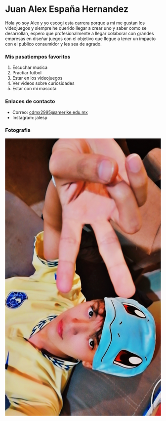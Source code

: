 # Juan Alex España Hernandez


Hola yo soy Alex y yo escogi esta carrera porque a mi me gustan los videojuegos y siempre he querido llegar a crear uno y saber como se desarrollan, espero que profesionalmente a llegar colaborar con grandes empresas en diseñar juegos con el objetivo que llegue a tener un impacto con el publico consumidor y les sea de agrado.

### Mis pasatiempos favoritos

1. Escuchar musica
1. Practiar futbol
1. Estar en los videojuegos
1. Ver videos sobre curiosidades
1. Estar con mi mascota

### Enlaces de contacto

- Correo: cdmx2995@amerike.edu.mx
- Instagram: jalesp

### Fotografia

![alt text](Assets/Snapchat-74448992.jpg)
